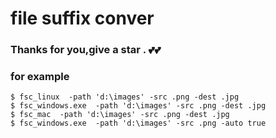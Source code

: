 


# file suffix conver
### Thanks for you,give a star . 💕💕


### for example

```
$ fsc_linux  -path 'd:\images' -src .png -dest .jpg 
$ fsc_windows.exe  -path 'd:\images' -src .png -dest .jpg 
$ fsc_mac  -path 'd:\images' -src .png -dest .jpg 
$ fsc_windows.exe  -path 'd:\images' -src .png -auto true
```



